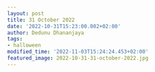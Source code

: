 ```yaml
---
layout: post
title: 31 October 2022
date: '2022-10-31T15:23:00.002+02:00'
author: Dedunu Dhananjaya
tags:
- halloween
modified_time: '2022-11-03T15:24:24.453+02:00'
featured_image: 2022-10-31-31-october-2022.jpg
---
```

